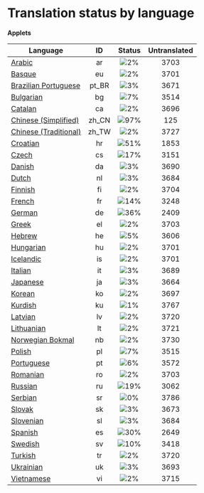 # Translation status by language
**Applets**

Language | ID | Status | Untranslated
---------|:--:|:------:|:-----------:
[Arabic](language-status/ar.md) | ar |  ![2%](http://progressed.io/bar/2) | 3703
[Basque](language-status/eu.md) | eu |  ![2%](http://progressed.io/bar/2) | 3701
[Brazilian Portuguese](language-status/pt_BR.md) | pt_BR |  ![3%](http://progressed.io/bar/3) | 3671
[Bulgarian](language-status/bg.md) | bg |  ![7%](http://progressed.io/bar/7) | 3514
[Catalan](language-status/ca.md) | ca |  ![2%](http://progressed.io/bar/2) | 3696
[Chinese (Simplified)](language-status/zh_CN.md) | zh_CN |  ![97%](http://progressed.io/bar/97) | 125
[Chinese (Traditional)](language-status/zh_TW.md) | zh_TW |  ![2%](http://progressed.io/bar/2) | 3727
[Croatian](language-status/hr.md) | hr |  ![51%](http://progressed.io/bar/51) | 1853
[Czech](language-status/cs.md) | cs |  ![17%](http://progressed.io/bar/17) | 3151
[Danish](language-status/da.md) | da |  ![3%](http://progressed.io/bar/3) | 3690
[Dutch](language-status/nl.md) | nl |  ![3%](http://progressed.io/bar/3) | 3684
[Finnish](language-status/fi.md) | fi |  ![2%](http://progressed.io/bar/2) | 3704
[French](language-status/fr.md) | fr |  ![14%](http://progressed.io/bar/14) | 3248
[German](language-status/de.md) | de |  ![36%](http://progressed.io/bar/36) | 2409
[Greek](language-status/el.md) | el |  ![2%](http://progressed.io/bar/2) | 3703
[Hebrew](language-status/he.md) | he |  ![5%](http://progressed.io/bar/5) | 3606
[Hungarian](language-status/hu.md) | hu |  ![2%](http://progressed.io/bar/2) | 3701
[Icelandic](language-status/is.md) | is |  ![2%](http://progressed.io/bar/2) | 3701
[Italian](language-status/it.md) | it |  ![3%](http://progressed.io/bar/3) | 3689
[Japanese](language-status/ja.md) | ja |  ![3%](http://progressed.io/bar/3) | 3664
[Korean](language-status/ko.md) | ko |  ![2%](http://progressed.io/bar/2) | 3697
[Kurdish](language-status/ku.md) | ku |  ![1%](http://progressed.io/bar/1) | 3767
[Latvian](language-status/lv.md) | lv |  ![2%](http://progressed.io/bar/2) | 3720
[Lithuanian](language-status/lt.md) | lt |  ![2%](http://progressed.io/bar/2) | 3721
[Norwegian Bokmal](language-status/nb.md) | nb |  ![2%](http://progressed.io/bar/2) | 3730
[Polish](language-status/pl.md) | pl |  ![7%](http://progressed.io/bar/7) | 3515
[Portuguese](language-status/pt.md) | pt |  ![6%](http://progressed.io/bar/6) | 3572
[Romanian](language-status/ro.md) | ro |  ![2%](http://progressed.io/bar/2) | 3703
[Russian](language-status/ru.md) | ru |  ![19%](http://progressed.io/bar/19) | 3062
[Serbian](language-status/sr.md) | sr |  ![0%](http://progressed.io/bar/0) | 3786
[Slovak](language-status/sk.md) | sk |  ![3%](http://progressed.io/bar/3) | 3673
[Slovenian](language-status/sl.md) | sl |  ![3%](http://progressed.io/bar/3) | 3684
[Spanish](language-status/es.md) | es |  ![30%](http://progressed.io/bar/30) | 2649
[Swedish](language-status/sv.md) | sv |  ![10%](http://progressed.io/bar/10) | 3418
[Turkish](language-status/tr.md) | tr |  ![2%](http://progressed.io/bar/2) | 3720
[Ukrainian](language-status/uk.md) | uk |  ![3%](http://progressed.io/bar/3) | 3693
[Vietnamese](language-status/vi.md) | vi |  ![2%](http://progressed.io/bar/2) | 3715
